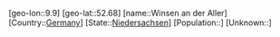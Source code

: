 ﻿---
location: [52.68,9.9]
type: City
tags:
- geo/City


SpocWebEntityId: 35644
isDeleted: false
confidential: public

---
[geo-lon::9.9]
[geo-lat::52.68]
[name::Winsen an der Aller]
[Country::[Germany](geo/Continent/Europe/Germany.md)]
[State::[Niedersachsen](geo/Continent/Europe/Germany/Niedersachsen.md)]
[Population::]
[Unknown::]

